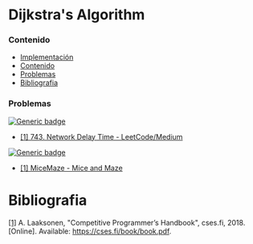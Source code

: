 # Dijkstra's Algorithm

### Contenido

* [Implementación](#)
* [Contenido](#contenido)
* [Problemas](#problemas)
* [Bibliografia](#bibliografia)

### Problemas

[![Generic badge](https://img.shields.io/badge/LeetCode-Medium-yellow.svg)](https://leetcode.com/problemset/algorithms/)

* [[1] 743. Network Delay Time - LeetCode/Medium](https://leetcode.com/problems/network-delay-time/)

[![Generic badge](https://img.shields.io/badge/SphereOnlineJudge-Medium-yellow.svg)](https://www.spoj.com/problems/classical/)

* [[1] MiceMaze - Mice and Maze](https://www.spoj.com/problems/MICEMAZE/)

# Bibliografia

[[1]](https://cses.fi/book/book.pdf) A. Laaksonen, "Competitive Programmer’s Handbook", cses.fi, 2018. [Online]. Available: https://cses.fi/book/book.pdf.
